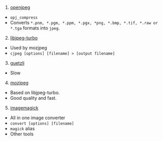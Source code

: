 1. [openjpeg](https://github.com/uclouvain/openjpeg)

- `opj_compress`
- Converts `*.pnm, *.pgm, *.ppm, *.pgx, *png, *.bmp, *.tif, *.raw or *.tga` formats into `jpeg`.

2. [libjpeg-turbo](https://github.com/libjpeg-turbo/libjpeg-turbo)

- Used by mozjpeg
- `cjpeg [options] [filename] > [output filename]`

3. [guetzli](https://github.com/google/guetzli)

- Slow

4. [mozjpeg](https://github.com/mozilla/mozjpeg)

- Based on libjpeg-turbo.
- Good quality and fast.

5. [imagemagick](https://github.com/imagemagick/imagemagick)

- All in one image converter
- `convert [options] [filename]`
- `magick` alias
- Other tools
